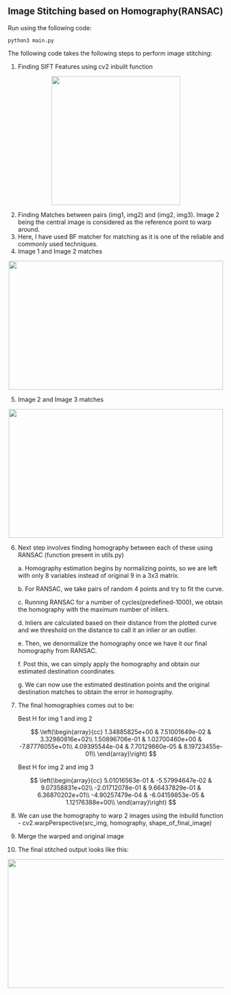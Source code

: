 ## Image Stitching based on Homography(RANSAC)

Run using the following code:

    python3 main.py
    
The following code takes the following steps to perform image stitching:
1. Finding SIFT Features using cv2 inbuilt function

<p align="center">
<img src="https://user-images.githubusercontent.com/40595475/224551616-4ba24244-cef6-4c7f-a40b-1b1afd621458.jpg" width="300" height="300" />
</p>

2. Finding Matches between pairs (img1, img2) and (img2, img3). Image 2 being the central image is considered as the reference point to warp around.
3. Here, I have used BF matcher for matching as it is one of the reliable and commonly used techniques.
4. Image 1 and Image 2 matches
<p align="center">
<img src="https://user-images.githubusercontent.com/40595475/224549771-09c5887e-c8b0-4f10-b18c-447a050cae9f.jpg" width="500" height="300" />
</p>

  5. Image 2 and Image 3 matches
<p align="center">
<img src="https://user-images.githubusercontent.com/40595475/224550346-207feff9-3d5f-4c51-91db-dcf0d3c12664.jpg" width="500" height="300" />
</p>

6. Next step involves finding homography between each of these using RANSAC (function present in utils.py)

    a. Homography estimation begins by normalizing points, so we are left with only 8 variables instead of original 9 in a 3x3 matrix.
    
    b. For RANSAC, we take pairs of random 4 points and try to fit the curve. 
    
    c. Running RANSAC for a number of cycles(predefined-1000), we obtain the homography with the maximum number of inliers.
    
    d. Inliers are calculated based on their distance from the plotted curve and we threshold on the distance to call it an inlier or an outlier.
    
    e. Then, we denormalize the homography once we have it our final homography from RANSAC.
    
    f. Post this, we can simply apply the homography and obtain our estimated destination coordinates.
    
    g. We can now use the estimated destination points and the original destination matches to obtain the error in homography.
    
7. The final homographies comes out to be:

    Best H for img 1 and img 2

   $$
   \left(\begin{array}{cc} 
     1.34885825e+00 & 7.51001649e-02 & 3.32980816e+02\\
     1.50896706e-01 & 1.02700460e+00 & -7.87776055e+01\\
     4.09395544e-04 & 7.70129860e-05 & 8.19723455e-01\\
    \end{array}\right)
    $$
    
    Best H for img 2 and img 3

   $$
   \left(\begin{array}{cc} 
     5.01016563e-01 & -5.57994647e-02 & 9.07358831e+02\\
    -2.01712078e-01 & 9.66437829e-01 & 6.36870202e+01\\
    -4.90257479e-04 & -6.04159853e-05 & 1.12176388e+00\\
    \end{array}\right)
    $$
7. We can use the homography to warp 2 images using the inbuild function - cv2.warpPerspective(src_img, homography, shape_of_final_image)

8. Merge the warped and original image

9. The final stitched output looks like this:

<p align="center">
<img src="https://user-images.githubusercontent.com/40595475/224551313-8f0c84a7-425c-4de7-86f3-00714aa252a2.jpg" width="800" height="300" 
</p>
